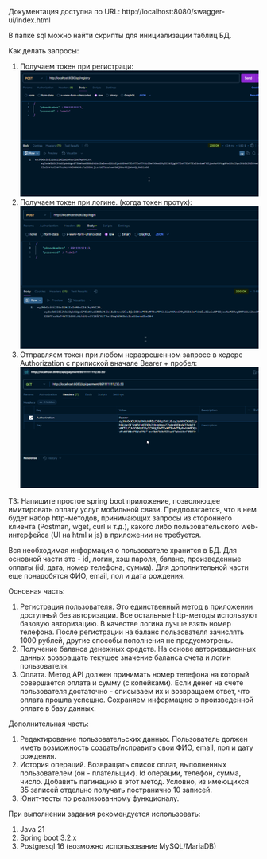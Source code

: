 Документация доступна по URL: http://localhost:8080/swagger-ui/index.html 

В папке sql можно найти скрипты для инициализации таблиц БД.

Как делать запросы:
1) Получаем токен при регистраци: 
![](src/main/java/mobilePayment/mobilePayment/reference/img.png)
2) Получаем токен при логине. (когда токен протух):
![](src/main/java/mobilePayment/mobilePayment/reference/img_2.png)
3) Отправляем токен при любом неразрешенном запросе в хедере Authorization с припиской вначале Bearer + пробел:
![](src/main/java/mobilePayment/mobilePayment/reference/img_1.png)

ТЗ:
Напишите простое spring boot приложение, позволяющее имитировать оплату услуг мобильной связи. Предполагается, что в нем будет набор http-методов, принимающих запросы из стороннего клиента (Postman, wget, curl и т.д.), какого либо пользовательского web-интерфейса (UI на html и js) в приложении не требуется.

Вся необходимая информация о пользователе хранится в БД. Для основной части это - id, логин, хэш пароля, баланс, произведенные оплаты (id, дата, номер телефона, сумма). Для дополнительной части еще понадобятся ФИО, email, пол и дата рождения.

Основная часть:
1) Регистрация пользователя. Это единственный метод в приложении доступный без авторизации. Все остальные http-методы используют базовую авторизацию. В качестве логина лучше взять номер телефона. После регистрации на баланс пользователя зачислять 1000 рублей, другие способы пополнения не предусмотрены.
2) Получение баланса денежных средств. На основе авторизационных данных возвращать текущее значение баланса счета и логин пользователя.
3) Оплата. Метод API должен принимать номер телефона на который совершается оплата и  сумму (с копейками). Если денег на счете пользователя достаточно - списываем их и возвращаем ответ, что оплата прошла успешно. Сохраняем информацию о произведенной оплате в базу данных.

Дополнительная часть:
1) Редактирование пользовательских данных. Пользователь должен иметь возможность создать/исправить свои ФИО, email, пол и дату рождения.
2) История операций. Возвращать список оплат, выполненных пользователем (он - плательщик). Id операции, телефон, сумма, число. Добавить пагинацию в этот метод. Условно, из имеющихся 35 записей отдельно получать постранично 10 записей.
3) Юнит-тесты по реализованному функционалу.


При выполнении задания рекомендуется использовать:
1) Java 21
2) Spring boot 3.2.x
3) Postgresql 16 (возможно использование MySQL/MariaDB)

